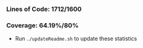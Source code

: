 ### Lines of Code: 1712/1600

### Coverage: 64.19%/80%

- Run `./updateReadme.sh` to update these statistics

